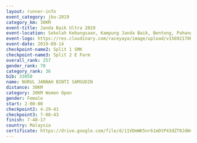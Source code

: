 ```yaml
---
layout: runner-info 
event_category: jbu-2019 
category_km: 30KM 
event-title: Janda Baik Ultra 2019 
event-location: Sekolah Kebangsaan, Kampung Janda Baik, Bentong, Pahang, Malaysia 
event-logo: https://res.cloudinary.com/raceyaya/image/upload/v1569217009/logo/janda-baik_vch1pc.jpg 
event-date: 2019-09-14 
checkpoint-name2: Split 1 SMK 
checkpoint-name3: Split 2 E Farm 
overall_rank: 257
gender_rank: 70
category_rank: 36
bib: 33050
name: NURUL JANNAH BINTI SAMSUDIN
distance: 30KM
category: 30KM Women Open
gender: Female
start: 2-00-00
checkpoint2: 4-29-41
checkpoint3: 7-08-43
finish: 7-48-17
country: Malaysia
certificate: https://drive.google.com/file/d/11VDmWK5nr61mDtP43dZT0JdWcLtuJfCu/view?usp=sharing
---
```

